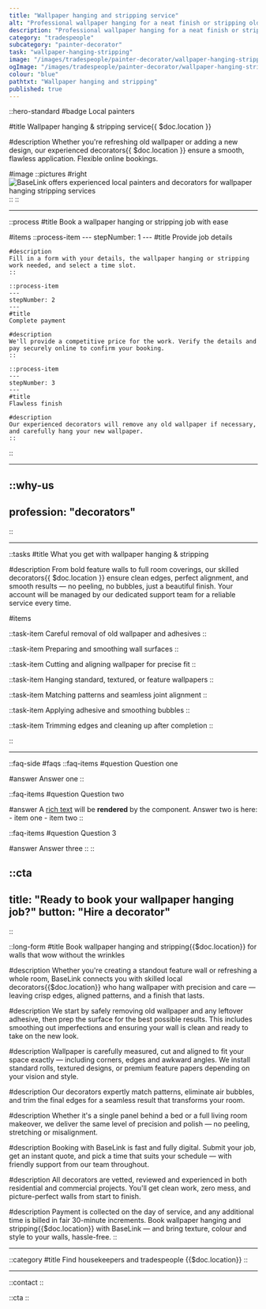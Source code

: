 ```yaml
---
title: "Wallpaper hanging and stripping service"
alt: "Professional wallpaper hanging for a neat finish or stripping old wallpaper for a fresh look"
description: "Professional wallpaper hanging for a neat finish or stripping old wallpaper for a fresh look"
category: "tradespeople"
subcategory: "painter-decorator"
task: "wallpaper-hanging-stripping"
image: "/images/tradespeople/painter-decorator/wallpaper-hanging-stripping.webp"
ogImage: "/images/tradespeople/painter-decorator/wallpaper-hanging-stripping.webp"
colour: "blue"
pathtxt: "Wallpaper hanging and stripping"
published: true
---
```


::hero-standard
#badge
Local painters

#title
Wallpaper hanging & stripping service{{ $doc.location }}

#description
Whether you're refreshing old wallpaper or adding a new design, our experienced decorators{{ $doc.location }} ensure a smooth, flawless application. Flexible online bookings.

#image
    ::pictures
    #right
    ![BaseLink offers experienced local painters and decorators for wallpaper hanging stripping services](/images/tradespeople/painter-decorator/wallpaper-hanging-stripping.webp)
    ::
::

---

::process
#title
Book a wallpaper hanging or stripping job with ease

#items
    ::process-item
    ---
    stepNumber: 1
    ---
    #title
    Provide job details

    #description
    Fill in a form with your details, the wallpaper hanging or stripping work needed, and select a time slot.
    ::
    
    ::process-item
    ---
    stepNumber: 2
    ---
    #title
    Complete payment

    #description
    We'll provide a competitive price for the work. Verify the details and pay securely online to confirm your booking.
    ::

    ::process-item
    ---
    stepNumber: 3
    ---
    #title
    Flawless finish

    #description
    Our experienced decorators will remove any old wallpaper if necessary, and carefully hang your new wallpaper.
    ::
::

---

::why-us
---
profession: "decorators"
---
::

---

::tasks
#title
What you get with wallpaper hanging & stripping

#description
From bold feature walls to full room coverings, our skilled decorators{{ $doc.location }} ensure clean edges, perfect alignment, and smooth results — no peeling, no bubbles, just a beautiful finish. Your account will be managed by our dedicated support team for a reliable service every time.

#items

  ::task-item
  Careful removal of old wallpaper and adhesives
  ::

  ::task-item
  Preparing and smoothing wall surfaces
  ::

  ::task-item
  Cutting and aligning wallpaper for precise fit
  ::

  ::task-item
  Hanging standard, textured, or feature wallpapers
  ::

  ::task-item
  Matching patterns and seamless joint alignment
  ::

  ::task-item
  Applying adhesive and smoothing bubbles
  ::

  ::task-item
  Trimming edges and cleaning up after completion
  ::

::

---

::faq-side
#faqs
  ::faq-items
  #question
  Question one

  #answer
  Answer one
  ::

  ::faq-items
  #question
  Question two

  #answer
  A [rich text](/services/commercial-cleaning) will be **rendered** by the component.
  Answer two is here:
    - item one
    - item two
  ::

  ::faq-items
  #question
  Question 3

  #answer
  Answer three
  ::
::

::cta
---
title: "Ready to book your wallpaper hanging job?"
button: "Hire a decorator"
---
::

::long-form
#title
Book wallpaper hanging and stripping{{$doc.location}} for walls that wow without the wrinkles

#description
Whether you're creating a standout feature wall or refreshing a whole room, BaseLink connects you with skilled local decorators{{$doc.location}} who hang wallpaper with precision and care — leaving crisp edges, aligned patterns, and a finish that lasts.

#description
We start by safely removing old wallpaper and any leftover adhesive, then prep the surface for the best possible results. This includes smoothing out imperfections and ensuring your wall is clean and ready to take on the new look.

#description
Wallpaper is carefully measured, cut and aligned to fit your space exactly — including corners, edges and awkward angles. We install standard rolls, textured designs, or premium feature papers depending on your vision and style.

#description
Our decorators expertly match patterns, eliminate air bubbles, and trim the final edges for a seamless result that transforms your room.

#description
Whether it's a single panel behind a bed or a full living room makeover, we deliver the same level of precision and polish — no peeling, stretching or misalignment.

#description
Booking with BaseLink is fast and fully digital. Submit your job, get an instant quote, and pick a time that suits your schedule — with friendly support from our team throughout.

#description
All decorators are vetted, reviewed and experienced in both residential and commercial projects. You'll get clean work, zero mess, and picture-perfect walls from start to finish.

#description
Payment is collected on the day of service, and any additional time is billed in fair 30-minute increments. Book wallpaper hanging and stripping{{$doc.location}} with BaseLink — and bring texture, colour and style to your walls, hassle-free.
::

---

::category
#title
Find housekeepers and tradespeople {{$doc.location}}
::

---

::contact
::

::cta
::